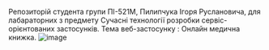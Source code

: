 Репозиторій студента групи ПІ-521М, Пилипчука Ігоря Руслановича, для лабараторних з предмету Сучасні технології розробки сервіс-орієнтованих застосунків.
Тема веб-застосунку : Онлайн медична книжка.
![image](https://github.com/user-attachments/assets/5a720000-121c-4ffc-9368-eecb3ca461c7)
